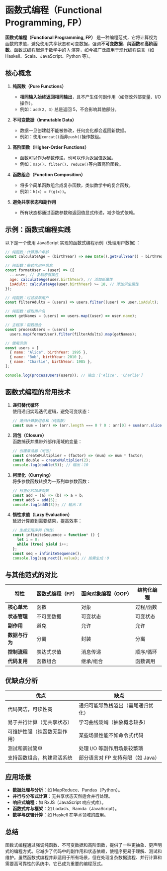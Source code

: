 # 函数式编程（Functional Programming, FP）

**函数式编程（Functional Programming, FP）** 是一种编程范式，它将计算视为函数的求值，避免使用共享状态和可变数据，强调**不可变数据**、**纯函数**和**高阶函数**。函数式编程起源于数学中的 λ 演算，如今被广泛应用于现代编程语言（如 Haskell、Scala、JavaScript、Python 等）。

## 核心概念

1. **纯函数（Pure Functions）**

   - **相同输入始终返回相同输出**，且不产生任何副作用（如修改外部变量、I/O 操作）。
   - 例如：`add(2, 3)` 总是返回 5，不会影响其他部分。

2. **不可变数据（Immutable Data）**

   - 数据一旦创建就不能被修改，任何变化都会返回新数据。
   - 例如：使用`concat()`而非`push()`操作数组。

3. **高阶函数（Higher-Order Functions）**

   - 函数可以作为参数传递，也可以作为返回值返回。
   - 例如：`map()`、`filter()`、`reduce()`等内置高阶函数。

4. **函数组合（Function Composition）**

   - 将多个简单函数组合成复杂函数，类似数学中的复合函数。
   - 例如：`h(x) = f(g(x))`。

5. **避免共享状态和副作用**
   - 所有状态都通过函数参数和返回值显式传递，减少隐式依赖。

## 示例：函数式编程实践

以下是一个使用 JavaScript 实现的函数式编程示例（处理用户数据）：

```javascript
// 纯函数：计算用户年龄
const calculateAge = (birthYear) => new Date().getFullYear() - birthYear;

// 纯函数：格式化用户信息
const formatUser = (user) => ({
  ...user, // 复制原有属性
  age: calculateAge(user.birthYear), // 添加新属性
  isAdult: calculateAge(user.birthYear) >= 18, // 添加派生属性
});

// 纯函数：过滤成年用户
const filterAdults = (users) => users.filter((user) => user.isAdult);

// 纯函数：提取用户名
const getNames = (users) => users.map((user) => user.name);

// 主程序：函数组合
const processUsers = (users) =>
  users.map(formatUser).filter(filterAdults).map(getNames);

// 使用示例
const users = [
  { name: "Alice", birthYear: 1995 },
  { name: "Bob", birthYear: 2010 },
  { name: "Charlie", birthYear: 1985 },
];

console.log(processUsers(users)); // 输出：['Alice', 'Charlie']
```

## 函数式编程的常用技术

1. **递归替代循环**  
   使用递归实现迭代逻辑，避免可变状态：

   ```javascript
   // 递归计算数组总和（纯函数）
   const sum = (arr) => (arr.length === 0 ? 0 : arr[0] + sum(arr.slice(1)));
   ```

2. **闭包（Closure）**  
   函数捕获并携带外部作用域的变量：

   ```javascript
   // 创建乘法器（闭包）
   const createMultiplier = (factor) => (num) => num * factor;
   const double = createMultiplier(2);
   console.log(double(5)); // 输出：10
   ```

3. **柯里化（Currying）**  
   将多参数函数转换为一系列单参数函数：

   ```javascript
   // 柯里化的加法函数
   const add = (a) => (b) => a + b;
   const add5 = add(5);
   console.log(add5(3)); // 输出：8
   ```

4. **惰性求值（Lazy Evaluation）**  
   延迟计算直到需要结果，提高效率：
   ```javascript
   // 生成无限序列（惰性）
   const infiniteSequence = function* () {
     let i = 0;
     while (true) yield i++;
   };
   const seq = infiniteSequence();
   console.log(seq.next().value); // 按需生成：0
   ```

## 与其他范式的对比

| **特性**       | **函数式编程（FP）** | **面向对象编程（OOP）** | **结构化编程** |
| -------------- | -------------------- | ----------------------- | -------------- |
| **核心单元**   | 函数                 | 对象                    | 过程/函数      |
| **状态管理**   | 不可变数据           | 可变状态                | 可变状态       |
| **副作用**     | 避免                 | 允许                    | 允许           |
| **数据与行为** | 分离                 | 封装                    | 分离           |
| **控制流程**   | 表达式求值           | 消息传递                | 顺序/循环      |
| **代码复用**   | 函数组合             | 继承/组合               | 函数调用       |

## 优缺点分析

| **优点**                     | **缺点**                           |
| ---------------------------- | ---------------------------------- |
| 代码简洁，可读性高           | 递归可能导致栈溢出（需尾递归优化） |
| 易于并行计算（无共享状态）   | 学习曲线陡峭（抽象概念较多）       |
| 可维护性强（纯函数无副作用） | 某些场景性能不如命令式代码         |
| 测试和调试简单               | 处理 I/O 等副作用场景较繁琐        |
| 支持函数组合，构建灵活系统   | 部分语言对 FP 支持有限（如 Java）  |

## 应用场景

- **数据处理与分析**：如 MapReduce、Pandas（Python）。
- **并行与分布式计算**：无共享状态天然适合并行处理。
- **响应式编程**：如 RxJS（JavaScript 响应式库）。
- **函数式库与框架**：如 Lodash、Ramda（JavaScript）。
- **数学与逻辑计算**：如 Haskell 在学术领域的应用。

## 总结

函数式编程通过强调纯函数、不可变数据和高阶函数，提供了一种更抽象、更声明式的编程方式。它减少了代码中的副作用和状态依赖，使程序更易于理解、测试和维护。虽然函数式编程并非适用于所有场景，但在处理复杂数据流程、并行计算和需要高可靠性的系统中，它已成为重要的编程范式。
